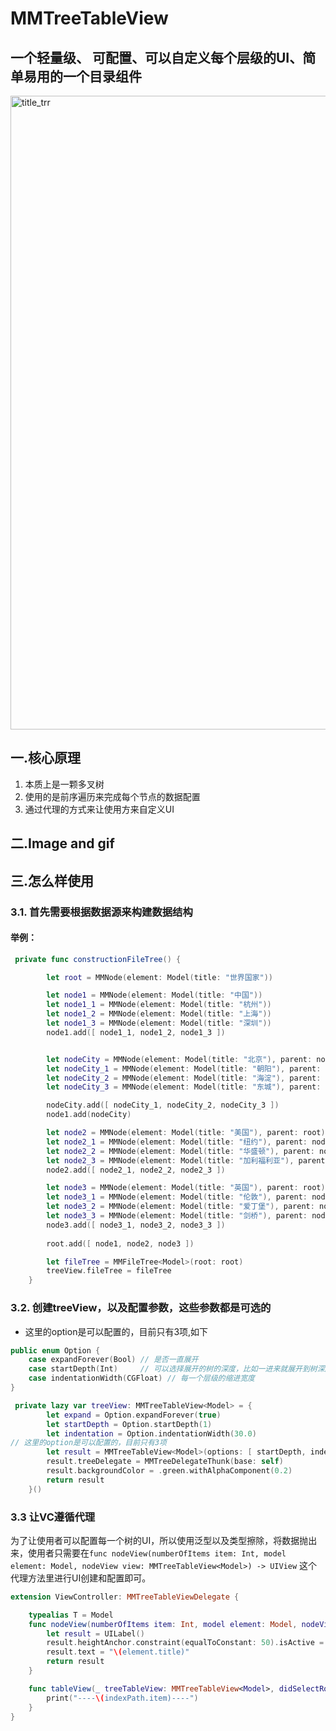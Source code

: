 # MMTreeTableView
## 一个轻量级、 可配置、可以自定义每个层级的UI、简单易用的一个目录组件
<img width="1014" alt="title_trr" src="https://user-images.githubusercontent.com/18704047/156887573-1c8bde3b-77df-43b3-975d-2e492da6cb47.png">


## 一.核心原理
1. 本质上是一颗多叉树
2. 使用的是前序遍历来完成每个节点的数据配置
3. 通过代理的方式来让使用方来自定义UI

## 二.Image and gif

## 三.怎么样使用 
### 3.1. 首先需要根据数据源来构建数据结构
#### 举例：
```swift
 private func constructionFileTree() {

        let root = MMNode(element: Model(title: "世界国家"))

        let node1 = MMNode(element: Model(title: "中国"))
        let node1_1 = MMNode(element: Model(title: "杭州"))
        let node1_2 = MMNode(element: Model(title: "上海"))
        let node1_3 = MMNode(element: Model(title: "深圳"))
        node1.add([ node1_1, node1_2, node1_3 ])


        let nodeCity = MMNode(element: Model(title: "北京"), parent: node1)
        let nodeCity_1 = MMNode(element: Model(title: "朝阳"), parent: nodeCity)
        let nodeCity_2 = MMNode(element: Model(title: "海淀"), parent: nodeCity)
        let nodeCity_3 = MMNode(element: Model(title: "东城"), parent: nodeCity)

        nodeCity.add([ nodeCity_1, nodeCity_2, nodeCity_3 ])
        node1.add(nodeCity)

        let node2 = MMNode(element: Model(title: "美国"), parent: root)
        let node2_1 = MMNode(element: Model(title: "纽约"), parent: node2)
        let node2_2 = MMNode(element: Model(title: "华盛顿"), parent: node2)
        let node2_3 = MMNode(element: Model(title: "加利福利亚"), parent: node2)
        node2.add([ node2_1, node2_2, node2_3 ])

        let node3 = MMNode(element: Model(title: "英国"), parent: root)
        let node3_1 = MMNode(element: Model(title: "伦敦"), parent: node3)
        let node3_2 = MMNode(element: Model(title: "爱丁堡"), parent: node3)
        let node3_3 = MMNode(element: Model(title: "剑桥"), parent: node3)
        node3.add([ node3_1, node3_2, node3_3 ])
        
        root.add([ node1, node2, node3 ])

        let fileTree = MMFileTree<Model>(root: root)
        treeView.fileTree = fileTree
    }
```
### 3.2. 创建treeView，以及配置参数，这些参数都是可选的
 * 这里的option是可以配置的，目前只有3项,如下

```swift
public enum Option {
    case expandForever(Bool) // 是否一直展开
    case startDepth(Int)     // 可以选择展开的树的深度，比如一进来就展开到树深度为2的位置
    case indentationWidth(CGFloat) // 每一个层级的缩进宽度
}
```
```swift
 private lazy var treeView: MMTreeTableView<Model> = {
        let expand = Option.expandForever(true)
        let startDepth = Option.startDepth(1)
        let indentation = Option.indentationWidth(30.0)
// 这里的option是可以配置的，目前只有3项
        let result = MMTreeTableView<Model>(options: [ startDepth, indentation ], frame: .zero, style: .plain)
        result.treeDelegate = MMTreeDelegateThunk(base: self)
        result.backgroundColor = .green.withAlphaComponent(0.2)
        return result
    }()
```

### 3.3 让VC遵循代理
为了让使用者可以配置每一个树的UI，所以使用泛型以及类型擦除，将数据抛出来，使用者只需要在`func nodeView(numberOfItems item: Int, model element: Model, nodeView view: MMTreeTableView<Model>) -> UIView` 这个代理方法里进行UI创建和配置即可。
```swift
extension ViewController: MMTreeTableViewDelegate {

    typealias T = Model
    func nodeView(numberOfItems item: Int, model element: Model, nodeView view: MMTreeTableView<Model>) -> UIView {
        let result = UILabel()
        result.heightAnchor.constraint(equalToConstant: 50).isActive = true
        result.text = "\(element.title)"
        return result
    }

    func tableView(_ treeTableView: MMTreeTableView<Model>, didSelectRowAt indexPath: IndexPath) {
        print("----\(indexPath.item)----")
    }
}
```
